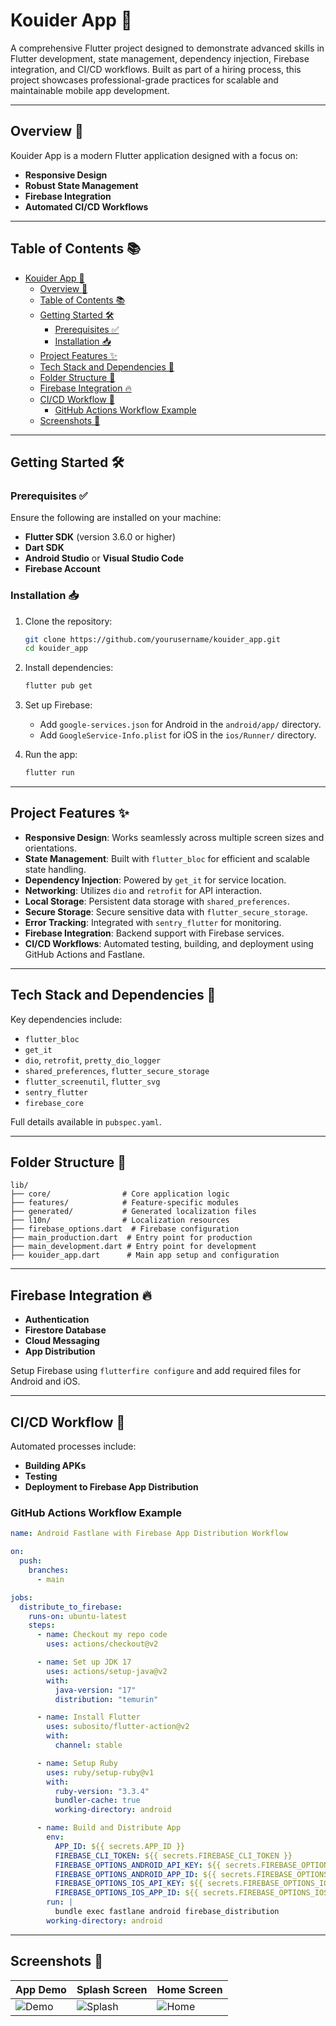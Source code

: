 # Kouider App 🚀

A comprehensive Flutter project designed to demonstrate advanced skills in Flutter development, state management, dependency injection, Firebase integration, and CI/CD workflows. Built as part of a hiring process, this project showcases professional-grade practices for scalable and maintainable mobile app development.

---

## Overview 🌟

Kouider App is a modern Flutter application designed with a focus on:

- **Responsive Design**
- **Robust State Management**
- **Firebase Integration**
- **Automated CI/CD Workflows**

---

## Table of Contents 📚

- [Kouider App 🚀](#kouider-app)
  - [Overview 🌟](#overview-)
  - [Table of Contents 📚](#table-of-contents-)
  - [Getting Started 🛠️](#getting-started-️)
    - [Prerequisites ✅](#prerequisites-)
    - [Installation 📥](#installation-)
  - [Project Features ✨](#project-features-)
  - [Tech Stack and Dependencies 🔧](#tech-stack-and-dependencies-)
  - [Folder Structure 📂](#folder-structure-)
  - [Firebase Integration 🔥](#firebase-integration-)
  - [CI/CD Workflow 🔄](#cicd-workflow-)
    - [GitHub Actions Workflow Example](#github-actions-workflow-example)
  - [Screenshots 📸](#screenshots-)

---

## Getting Started 🛠️

### Prerequisites ✅

Ensure the following are installed on your machine:

- **Flutter SDK** (version 3.6.0 or higher)
- **Dart SDK**
- **Android Studio** or **Visual Studio Code**
- **Firebase Account**

### Installation 📥

1. Clone the repository:

   ```bash
   git clone https://github.com/yourusername/kouider_app.git
   cd kouider_app
   ```

2. Install dependencies:

   ```bash
   flutter pub get
   ```

3. Set up Firebase:

   - Add `google-services.json` for Android in the `android/app/` directory.
   - Add `GoogleService-Info.plist` for iOS in the `ios/Runner/` directory.

4. Run the app:
   ```bash
   flutter run
   ```

---

## Project Features ✨

- **Responsive Design**: Works seamlessly across multiple screen sizes and orientations.
- **State Management**: Built with `flutter_bloc` for efficient and scalable state handling.
- **Dependency Injection**: Powered by `get_it` for service location.
- **Networking**: Utilizes `dio` and `retrofit` for API interaction.
- **Local Storage**: Persistent data storage with `shared_preferences`.
- **Secure Storage**: Secure sensitive data with `flutter_secure_storage`.
- **Error Tracking**: Integrated with `sentry_flutter` for monitoring.
- **Firebase Integration**: Backend support with Firebase services.
- **CI/CD Workflows**: Automated testing, building, and deployment using GitHub Actions and Fastlane.

---

## Tech Stack and Dependencies 🔧

Key dependencies include:

- `flutter_bloc`
- `get_it`
- `dio`, `retrofit`, `pretty_dio_logger`
- `shared_preferences`, `flutter_secure_storage`
- `flutter_screenutil`, `flutter_svg`
- `sentry_flutter`
- `firebase_core`

Full details available in `pubspec.yaml`.

---

## Folder Structure 📂

```
lib/
├── core/                # Core application logic
├── features/            # Feature-specific modules
├── generated/           # Generated localization files
├── l10n/                # Localization resources
├── firebase_options.dart  # Firebase configuration
├── main_production.dart  # Entry point for production
├── main_development.dart # Entry point for development
├── kouider_app.dart      # Main app setup and configuration
```

---

## Firebase Integration 🔥

- **Authentication**
- **Firestore Database**
- **Cloud Messaging**
- **App Distribution**

Setup Firebase using `flutterfire configure` and add required files for Android and iOS.

---

## CI/CD Workflow 🔄

Automated processes include:

- **Building APKs**
- **Testing**
- **Deployment to Firebase App Distribution**

### GitHub Actions Workflow Example

```yaml
name: Android Fastlane with Firebase App Distribution Workflow

on:
  push:
    branches:
      - main

jobs:
  distribute_to_firebase:
    runs-on: ubuntu-latest
    steps:
      - name: Checkout my repo code
        uses: actions/checkout@v2

      - name: Set up JDK 17
        uses: actions/setup-java@v2
        with:
          java-version: "17"
          distribution: "temurin"

      - name: Install Flutter
        uses: subosito/flutter-action@v2
        with:
          channel: stable

      - name: Setup Ruby
        uses: ruby/setup-ruby@v1
        with:
          ruby-version: "3.3.4"
          bundler-cache: true
          working-directory: android

      - name: Build and Distribute App
        env:
          APP_ID: ${{ secrets.APP_ID }}
          FIREBASE_CLI_TOKEN: ${{ secrets.FIREBASE_CLI_TOKEN }}
          FIREBASE_OPTIONS_ANDROID_API_KEY: ${{ secrets.FIREBASE_OPTIONS_ANDROID_API_KEY }}
          FIREBASE_OPTIONS_ANDROID_APP_ID: ${{ secrets.FIREBASE_OPTIONS_ANDROID_APP_ID }}
          FIREBASE_OPTIONS_IOS_API_KEY: ${{ secrets.FIREBASE_OPTIONS_IOS_API_KEY }}
          FIREBASE_OPTIONS_IOS_APP_ID: ${{ secrets.FIREBASE_OPTIONS_IOS_APP_ID }}
        run: |
          bundle exec fastlane android firebase_distribution
        working-directory: android
```

---

## Screenshots 📸

| App Demo                          | Splash Screen                           | Home Screen                             |
| ------------------------------------ | -------------------------------------- | ------------------------------------------ |
| ![Demo](assets/screenshots/home.png) | ![Splash](assets/screenshots/login.png) | ![Home](assets/screenshots/profile.png) |
